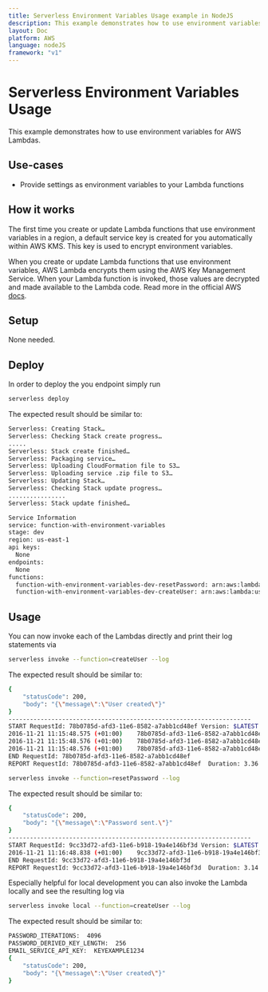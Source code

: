 ```yaml
---
title: Serverless Environment Variables Usage example in NodeJS
description: This example demonstrates how to use environment variables for AWS Lambdas.
layout: Doc
platform: AWS
language: nodeJS
framework: "v1"
---
```

# Serverless Environment Variables Usage

This example demonstrates how to use environment variables for AWS Lambdas.

## Use-cases

- Provide settings as environment variables to your Lambda functions

## How it works

The first time you create or update Lambda functions that use environment variables in a region, a default service key is created for you automatically within AWS KMS. This key is used to encrypt environment variables.

When you create or update Lambda functions that use environment variables, AWS Lambda encrypts them using the AWS Key Management Service. When your Lambda function is invoked, those values are decrypted and made available to the Lambda code. Read more in the official AWS [docs](http://docs.aws.amazon.com/lambda/latest/dg/env_variables.html).

## Setup

None needed.

## Deploy

In order to deploy the you endpoint simply run

```bash
serverless deploy
```

The expected result should be similar to:

```bash
Serverless: Creating Stack…
Serverless: Checking Stack create progress…
.....
Serverless: Stack create finished…
Serverless: Packaging service…
Serverless: Uploading CloudFormation file to S3…
Serverless: Uploading service .zip file to S3…
Serverless: Updating Stack…
Serverless: Checking Stack update progress…
................
Serverless: Stack update finished…

Service Information
service: function-with-environment-variables
stage: dev
region: us-east-1
api keys:
  None
endpoints:
  None
functions:
  function-with-environment-variables-dev-resetPassword: arn:aws:lambda:us-east-1:377024778620:function:function-with-environment-variables-dev-resetPassword
  function-with-environment-variables-dev-createUser: arn:aws:lambda:us-east-1:377024778620:function:function-with-environment-variables-dev-createUser
```

## Usage

You can now invoke each of the Lambdas directly and print their log statements via

```bash
serverless invoke --function=createUser --log
```

The expected result should be similar to:

```bash
{
    "statusCode": 200,
    "body": "{\"message\":\"User created\"}"
}
--------------------------------------------------------------------
START RequestId: 78b0785d-afd3-11e6-8582-a7abb1cd48ef Version: $LATEST
2016-11-21 11:15:48.575 (+01:00)	78b0785d-afd3-11e6-8582-a7abb1cd48ef	PASSWORD_ITERATIONS:  4096
2016-11-21 11:15:48.576 (+01:00)	78b0785d-afd3-11e6-8582-a7abb1cd48ef	PASSWORD_DERIVED_KEY_LENGTH:  256
2016-11-21 11:15:48.576 (+01:00)	78b0785d-afd3-11e6-8582-a7abb1cd48ef	EMAIL_SERVICE_API_KEY:  KEYEXAMPLE1234
END RequestId: 78b0785d-afd3-11e6-8582-a7abb1cd48ef
REPORT RequestId: 78b0785d-afd3-11e6-8582-a7abb1cd48ef	Duration: 3.36 ms	Billed Duration: 100 ms 	Memory Size: 1024 MB	Max Memory Used: 15 MB
```

```bash
serverless invoke --function=resetPassword --log
```

The expected result should be similar to:

```bash
{
    "statusCode": 200,
    "body": "{\"message\":\"Password sent.\"}"
}
--------------------------------------------------------------------
START RequestId: 9cc33d72-afd3-11e6-b918-19a4e146bf3d Version: $LATEST
2016-11-21 11:16:48.838 (+01:00)	9cc33d72-afd3-11e6-b918-19a4e146bf3d	EMAIL_SERVICE_API_KEY:  KEYEXAMPLE1234
END RequestId: 9cc33d72-afd3-11e6-b918-19a4e146bf3d
REPORT RequestId: 9cc33d72-afd3-11e6-b918-19a4e146bf3d	Duration: 3.14 ms	Billed Duration: 100 ms 	Memory Size: 1024 MB	Max Memory Used: 15 MB
```

Especially helpful for local development you can also invoke the Lambda locally and see the resulting log via

```bash
serverless invoke local --function=createUser --log
```

The expected result should be similar to:

```bash
PASSWORD_ITERATIONS:  4096
PASSWORD_DERIVED_KEY_LENGTH:  256
EMAIL_SERVICE_API_KEY:  KEYEXAMPLE1234
{
    "statusCode": 200,
    "body": "{\"message\":\"User created\"}"
}
```
